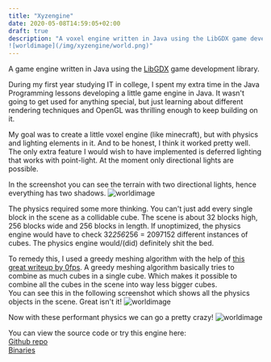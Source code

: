 ```yaml
---
title: "Xyzengine"
date: 2020-05-08T14:59:05+02:00
draft: true
description: "A voxel engine written in Java using the LibGDX game development library.
![worldimage](/img/xyzengine/world.png)"
---
```


A game engine written in Java using the [LibGDX](https://libgdx.badlogicgames.com) game development library.

During my first year studying IT in college, I spent my extra time in the Java Programming lessons developing
a little game engine in Java. It wasn't going to get used for anything special, but just learning about different
rendering techniques and OpenGL was thrilling enough to keep building on it.

My goal was to create a little voxel engine (like minecraft), but with physics and lighting elements in it.
And to be honest, I think it worked pretty well. The only extra feature I would wish to have implemented is deferred lighting that works with point-light.
At the moment only directional lights are possible.

In the screenshot you can see the terrain with two directional lights, hence everything has two shadows.
![worldimage](/img/xyzengine/world.png)

The physics required some more thinking. You can't just add every single block in the scene as a collidable cube.
The scene is about 32 blocks high, 256 blocks wide and 256 blocks in length. If unoptimized, the physics engine would 
have to check 32*256*256 = 2097152 different instances of cubes. The physics engine would/(did) definitely shit the bed.

To remedy this, I used a greedy meshing algorithm with the help of [this great writeup by 0fps](https://0fps.net/2012/06/30/meshing-in-a-minecraft-game/).
A greedy meshing algorithm basically tries to combine as much cubes in a single cube. 
Which makes it possible to combine all the cubes in the scene into way less bigger cubes.  
You can see this in the following screenshot which shows all the physics objects in the scene. Great isn't it!
![worldimage](/img/xyzengine/world_wire.png)

Now with these performant physics we can go a pretty crazy!
![worldimage](/img/xyzengine/physics.png)

You can view the source code or try this engine here:  
[Github repo](https://github.com/angelocarly/xyzEngine)  
[Binaries](https://github.com/angelocarly/xyzEngine/releases)
